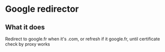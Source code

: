 # Google redirector


## What it does

Redirect to google.fr when it's .com, or refresh if it google.fr, until certificate check by proxy works
